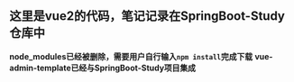 ## 这里是vue2的代码，笔记记录在SpringBoot-Study仓库中
**node_modules已经被删除，需要用户自行输入`npm install`完成下载**
**vue-admin-template已经与SpringBoot-Study项目集成**
